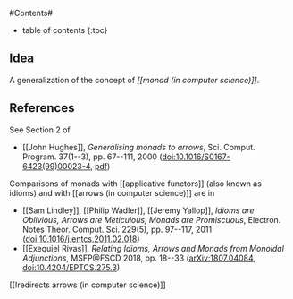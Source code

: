 
#Contents#
* table of contents
{:toc}

## Idea

A generalization of the concept of _[[monad (in computer science)]]_.

## References

See Section 2 of

* [[John Hughes]], _Generalising monads to arrows_, Sci. Comput. Program. 37(1--3), pp. 67--111, 2000 ([doi:10.1016/S0167-6423(99)00023-4](https://doi.org/10.1016/S0167-6423%2899%2900023-4), [pdf](http://www.cse.chalmers.se/~rjmh/Papers/arrows.pdf))

Comparisons of monads with [[applicative functors]] (also known as idioms) and with [[arrows (in computer science)]] are in 

* [[Sam Lindley]], [[Philip Wadler]], [[Jeremy Yallop]], _Idioms are Oblivious, Arrows are Meticulous, Monads are Promiscuous_, Electron. Notes Theor. Comput. Sci. 229(5), pp. 97--117, 2011 ([doi:10.1016/j.entcs.2011.02.018](https://doi.org/10.1016/j.entcs.2011.02.018))
* [[Exequiel Rivas]], _Relating Idioms, Arrows and Monads from Monoidal Adjunctions_, MSFP@FSCD 2018, pp. 18--33 ([arXiv:1807.04084](https://arxiv.org/abs/1807.04084), [doi:10.4204/EPTCS.275.3](https://doi.org/10.4204/EPTCS.275.3))

[[!redirects arrows (in computer science)]]


